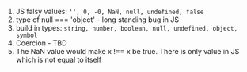 1) JS falsy values: `'', 0, -0, NaN, null, undefined, false`
2) type of null === 'object' - long standing bug in JS
3) build in types: `string, number, boolean, null, undefined, object, symbol`
4) Coercion - TBD
5) The NaN value would make x !== x be true. There is only value in JS which is not equal to itself
